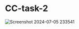 # CC-task-2

![Screenshot 2024-07-05 233541](https://github.com/phoenix2-1811/CC-task-2/assets/174827408/11e08cd9-d5eb-49fa-a521-ca59abb5119c)
